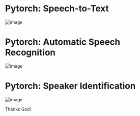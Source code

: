 # Pytorch: Speech-to-Text

![image](https://user-images.githubusercontent.com/69597971/164371480-dfbe6c5a-0b08-41de-a81d-5063c719a9d6.png)


# Pytorch: Automatic Speech Recognition 

![image](https://user-images.githubusercontent.com/69597971/164952920-fbfe609d-ed16-4b01-908c-3ceab1ad0f54.png)


# Pytorch: Speaker Identification

![image](https://user-images.githubusercontent.com/69597971/164953188-b92ebab4-a653-4c66-be4e-4b2055b58b03.png)




Thanks God!
